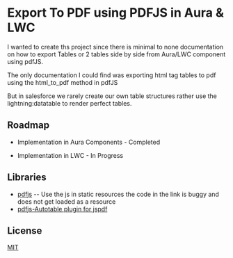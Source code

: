 
# Export To PDF using PDFJS in Aura & LWC

I wanted to create ths project since there is minimal to none documentation on how to export Tables or 2 tables side by side from Aura/LWC component using pdfJS.

The only documentation I could find was exporting html tag tables to pdf using the html_to_pdf method in pdfJS

But in salesforce we rarely create our own table structures rather use the lightning:datatable to render perfect tables.

## Roadmap

- Implementation in Aura Components - Completed

- Implementation in LWC - In Progress


## Libraries
- [pdfjs](https://unpkg.com/jspdf@2.5.1/dist/jspdf.es.min.js) 
    -- Use the js in static resources the code in the link is buggy and does not get loaded as a resource
- [pdfjs-Autotable plugin for jspdf](https://unpkg.com/jspdf-autotable@3.5.25/dist/jspdf.plugin.autotable.js)


## License

[MIT](https://choosealicense.com/licenses/mit/)